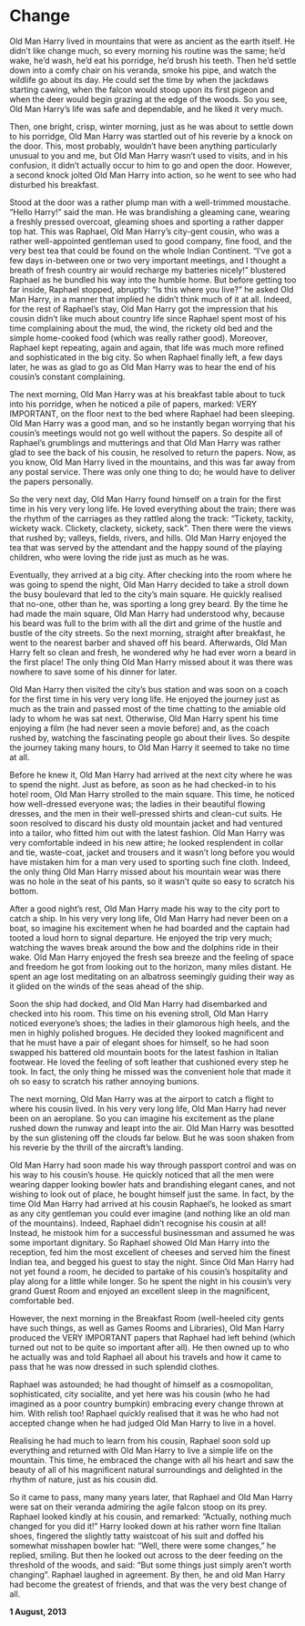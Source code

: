 # Change

Old Man Harry lived in mountains that were as ancient as the earth itself. He didn’t like change much, so every morning his routine was the same; he’d wake, he’d wash, he’d eat his porridge, he’d brush his teeth. Then he’d settle down into a comfy chair on his veranda, smoke his pipe, and watch the wildlife go about its day. He could set the time by when the jackdaws starting cawing, when the falcon would stoop upon its first pigeon and when the deer would begin grazing at the edge of the woods. So you see, Old Man Harry’s life was safe and dependable, and he liked it very much.

Then, one bright, crisp, winter morning, just as he was about to settle down to his porridge, Old Man Harry was startled out of his reverie by a knock on the door. This, most probably, wouldn’t have been anything particularly unusual to you and me, but Old Man Harry wasn’t used to visits, and in his confusion, it didn’t actually occur to him to go and open the door. However, a second knock jolted Old Man Harry into action, so he went to see who had disturbed his breakfast.

Stood at the door was a rather plump man with a well-trimmed moustache. “Hello Harry!” said the man. He was brandishing a gleaming cane, wearing a freshly pressed overcoat, gleaming shoes and sporting a rather dapper top hat. This was Raphael, Old Man Harry’s city-gent cousin, who was a rather well-appointed gentleman used to good company, fine food, and the very best tea that could be found on the whole Indian Continent. “I’ve got a few days in-between one or two very important meetings, and I thought a breath of fresh country air would recharge my batteries nicely!” blustered Raphael as he bundled his way into the humble home. But before getting too far inside, Raphael stopped, abruptly: “Is this where you live?” he asked Old Man Harry, in a manner that implied he didn’t think much of it at all. Indeed, for the rest of Raphael’s stay, Old Man Harry got the impression that his cousin didn’t like much about country life since Raphael spent most of his time complaining about the mud, the wind, the rickety old bed and the simple home-cooked food (which was really rather good). Moreover, Raphael kept repeating, again and again, that life was much more refined and sophisticated in the big city. So when Raphael finally left, a few days later, he was as glad to go as Old Man Harry was to hear the end of his cousin’s constant complaining.

The next morning, Old Man Harry was at his breakfast table about to tuck into his porridge, when he noticed a pile of papers, marked: VERY IMPORTANT, on the floor next to the bed where Raphael had been sleeping. Old Man Harry was a good man, and so he instantly began worrying that his cousin’s meetings would not go well without the papers. So despite all of Raphael’s grumblings and mutterings and that Old Man Harry was rather glad to see the back of his cousin, he resolved to return the papers. Now, as you know, Old Man Harry lived in the mountains, and this was far away from any postal service. There was only one thing to do; he would have to deliver the papers personally.

So the very next day, Old Man Harry found himself on a train for the first time in his very very long life. He loved everything about the train; there was the rhythm of the carriages as they rattled along the track: “Tickety, tackity, wickety wack. Clickety, clackety, sickety, sack”. Then there were the views that rushed by; valleys, fields, rivers, and hills. Old Man Harry enjoyed the tea that was served by the attendant and the happy sound of the playing children, who were loving the ride just as much as he was.

Eventually, they arrived at a big city. After checking into the room where he was going to spend the night, Old Man Harry decided to take a stroll down the busy boulevard that led to the city’s main square. He quickly realised that no-one, other than he, was sporting a long grey beard. By the time he had made the main square, Old Man Harry had understood why, because his beard was full to the brim with all the dirt and grime of the hustle and bustle of the city streets. So the next morning, straight after breakfast, he went to the nearest barber and shaved off his beard. Afterwards, Old Man Harry felt so clean and fresh, he wondered why he had ever worn a beard in the first place! The only thing Old Man Harry missed about it was there was nowhere to save some of his dinner for later.

Old Man Harry then visited the city’s bus station and was soon on a coach for the first time in his very very long life. He enjoyed the journey just as much as the train and passed most of the time chatting to the amiable old lady to whom he was sat next. Otherwise, Old Man Harry spent his time enjoying a film (he had never seen a movie before) and, as the coach rushed by, watching the fascinating people go about their lives. So despite the journey taking many hours, to Old Man Harry it seemed to take no time at all.

Before he knew it, Old Man Harry had arrived at the next city where he was to spend the night. Just as before, as soon as he had checked-in to his hotel room, Old Man Harry strolled to the main square. This time, he noticed how well-dressed everyone was; the ladies in their beautiful flowing dresses, and the men in their well-pressed shirts and clean-cut suits. He soon resolved to discard his dusty old mountain jacket and had ventured into a tailor, who fitted him out with the latest fashion. Old Man Harry was very comfortable indeed in his new attire; he looked resplendent in collar and tie, waste-coat, jacket and trousers and it wasn’t long before you would have mistaken him for a man very used to sporting such fine cloth. Indeed, the only thing Old Man Harry missed about his mountain wear was there was no hole in the seat of his pants, so it wasn’t quite so easy to scratch his bottom.

After a good night’s rest, Old Man Harry made his way to the city port to catch a ship. In his very very long life, Old Man Harry had never been on a boat, so imagine his excitement when he had boarded and the captain had tooted a loud horn to signal departure. He enjoyed the trip very much; watching the waves break around the bow and the dolphins ride in their wake. Old Man Harry enjoyed the fresh sea breeze and the feeling of space and freedom he got from looking out to the horizon, many miles distant. He spent an age lost meditating on an albatross seemingly guiding their way as it glided on the winds of the seas ahead of the ship.

Soon the ship had docked, and Old Man Harry had disembarked and checked into his room. This time on his evening stroll, Old Man Harry noticed everyone’s shoes; the ladies in their glamorous high heels, and the men in highly polished brogues. He decided they looked magnificent and that he must have a pair of elegant shoes for himself, so he had soon swapped his battered old mountain boots for the latest fashion in Italian footwear. He loved the feeling of soft leather that cushioned every step he took. In fact, the only thing he missed was the convenient hole that made it oh so easy to scratch his rather annoying bunions.

The next morning, Old Man Harry was at the airport to catch a flight to where his cousin lived. In his very very long life, Old Man Harry had never been on an aeroplane. So you can imagine his excitement as the plane rushed down the runway and leapt into the air. Old Man Harry was besotted by the sun glistening off the clouds far below. But he was soon shaken from his reverie by the thrill of the aircraft’s landing.

Old Man Harry had soon made his way through passport control and was on his way to his cousin’s house. He quickly noticed that all the men were wearing dapper looking bowler hats and brandishing elegant canes, and not wishing to look out of place, he bought himself just the same. In fact, by the time Old Man Harry had arrived at his cousin Raphael’s, he looked as smart as any city gentleman you could ever imagine (and nothing like an old man of the mountains). Indeed, Raphael didn’t recognise his cousin at all! Instead, he mistook him for a successful businessman and assumed he was some important dignitary. So Raphael showed Old Man Harry into the reception, fed him the most excellent of cheeses and served him the finest Indian tea, and begged his guest to stay the night. Since ﻿Old Man Harry had not yet found a room, he decided to partake of his cousin’s hospitality and play along for a little while longer. So he spent the night in his cousin’s very grand Guest Room and enjoyed an excellent sleep in the magnificent, comfortable bed.

However, the next morning in the Breakfast Room (well-heeled city gents have such things, as well as Games Rooms and Libraries), Old Man Harry produced the VERY IMPORTANT papers that Raphael had left behind (which turned out not to be quite so important after all). He then owned up to who he actually was and told Raphael all about his travels and how it came to pass that he was now dressed in such splendid clothes.

Raphael was astounded; he had thought of himself as a cosmopolitan, sophisticated, city socialite, and yet here was his cousin (who he had imagined as a poor country bumpkin) embracing every change thrown at him. With relish too! Raphael quickly realised that it was he who had not accepted change when he had judged Old Man Harry to live in a hovel.

Realising he had much to learn from his cousin, Raphael soon sold up everything and returned with Old Man Harry to live a simple life on the mountain. This time, he embraced the change with all his heart and saw the beauty of all of his magnificent natural surroundings and delighted in the rhythm of nature, just as his cousin did.

So it came to pass, many many years later, that Raphael and Old Man Harry were sat on their veranda admiring the agile falcon stoop on its prey. Raphael looked kindly at his cousin, and remarked: “Actually, nothing much changed for you did it!” Harry looked down at his rather worn fine Italian shoes, fingered the slightly tatty waistcoat of his suit and doffed his somewhat misshapen bowler hat: “Well, there were some changes,” he replied, smiling. But then he looked out across to the deer feeding on the threshold of the woods, and said: “But some things just simply aren’t worth changing”. Raphael laughed in agreement. By then, he and old Man Harry had become the greatest of friends, and that was the very best change of all.

**1 August, 2013**

&nbsp;
